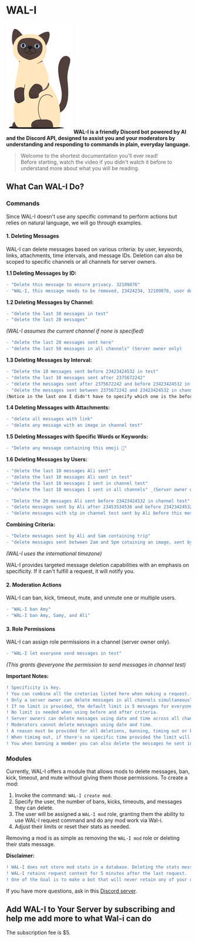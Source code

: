 # WAL-I
![WAL-I](https://github.com/abeidabdou/WAL-I/blob/fd2be38b24b161884e3adb205112836f950f624d/DrawKit%20Vector%20Illustration%20Animal%20%26%20Pets%20(21).png)
**WAL-I is a friendly Discord bot powered by AI and the Discord API, designed to assist you and your moderators by understanding and responding to commands in plain, everyday language.**

> Welcome to the shortest documentation you'll ever read!  
> Before starting, watch the video if you didn't watch it before to understand more about what you will be reading.

## What Can WAL-I Do?

### Commands

Since WAL-I doesn't use any specific command to perform actions but relies on natural language, we will go through examples.

#### 1. Deleting Messages

WAL-I can delete messages based on various criteria: by user, keywords, links, attachments, time intervals, and message IDs. Deletion can also be scoped to specific channels or all channels for server owners.

**1.1 Deleting Messages by ID:**

```diff
- "Delete this message to ensure privacy. 32109876"
- "WAL-I, this message needs to be removed, 23424234, 32109876, user doesn't respect the rules"
```

**1.2 Deleting Messages by Channel:**

```diff
- "delete the last 30 messages in test"
- "delete the last 20 messages"
```
_(WAL-I assumes the current channel if none is specified)_

```diff
- "delete the last 20 messages sent here"
- "delete the last 50 messages in all channels" (Server owner only)
```

**1.3 Deleting Messages by Interval:**

```diff
- "Delete the 10 messages sent before 23423424532 in test"
- "delete the last 10 messages sent after 2375672242"
- "delete the messages sent after 2375672242 and before 23423424532 in channel test"
- "delete the messages sent between 2375672242 and 23423424532 in channel test"
(Notice in the last one I didn't have to specify which one is the before and which one is the after message ID)
```

**1.4 Deleting Messages with Attachments:**

```diff
- "delete all messages with link"
- "delete any message with an image in channel test"
```

**1.5 Deleting Messages with Specific Words or Keywords:**

```diff
- "Delete any message containing this emoji 🫡"
```

**1.6 Deleting Messages by Users:**

```diff
- "delete the last 10 messages Ali sent"
- "delete the last 10 messages Ali sent in test"
- "delete the last 10 messages I sent in channel test"
- "delete the last 10 messages I sent in all channels" _(Server owner only)_
```

```diff
- "Delete the 20 messages Ali sent before 23423424532 in channel test"
- "delete messages sent by Ali after 23453534536 and before 23423424532"
- "delete messages with stp in channel test sent by Ali before this message 23453534536"
```

**Combining Criteria:**

```diff
- "Delete messages sent by Ali and Sam containing trip"
- "delete messages sent between 2am and 5pm cotaining an image, sent by sam in general"
```
_(WAL-I uses the international timezone)_

WAL-I provides targeted message deletion capabilities with an emphasis on specificity. If it can't fulfill a request, it will notify you.

#### 2. Moderation Actions

WAL-I can ban, kick, timeout, mute, and unmute one or multiple users.

```diff
- "WAL-I ban Amy"
- "WAL-I ban Amy, Samy, and Ali"
```

#### 3. Role Permissions

WAL-I can assign role permissions in a channel (server owner only).

```diff
- "WAL-I let everyone send messages in test"
```
_(This grants @everyone the permission to send messages in channel test)_

**Important Notes:**

```diff
! Specificity is key.
! You can combine all the creterias listed here when making a request.
! Only a server owner can delete messages in all channels simultaneously and use the date time criteria.
! If no limit is provided, the default limit is 5 messages for everyone else and none for server owners.
! No limit is needed when using before and after criteria.
! Server owners can delete messages using date and time across all channels.
! Moderators cannot delete messages using date and time.
! A reason must be provided for all deletions, banning, timing out or kicking.
! When timimg out, if there's no specific time provided the limit will be 24h
! You when banning a member you can also delete the messages he sent in the server
```

### Modules

Currently, WAL-I offers a module that allows mods to delete messages, ban, kick, timeout, and mute without giving them those permissions. To create a mod:

1. Invoke the command: `WAL-I create mod`.
2. Specify the user, the number of bans, kicks, timeouts, and messages they can delete.
3. The user will be assigned a `WAL-I mod` role, granting them the ability to use WAL-I request command and do any mod work via Wal-i.
4. Adjust their limits or reset their stats as needed.

Removing a mod is as simple as removing the `WAL-I mod` role or deleting their stats message.

**Disclaimer:**

```diff
! WAL-I does not store mod stats in a database. Deleting the stats message will permanently remove the data.
! WAL-I retains request context for 5 minutes after the last request.
! One of the Goal is to make a bot that will never retain any of your data, so you your data will always live in your server
```

If you have more questions, ask in this [Discord server](#).

## Add WAL-I to Your Server by subscribing and help me add more to what Wal-i can do 

The subscription fee is $5.
